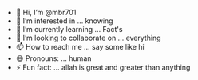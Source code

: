 - 👋 Hi, I’m @mbr701
- 👀 I’m interested in ... knowing
- 🌱 I’m currently learning ... Fact's
- 💞️ I’m looking to collaborate on ... everything
- 📫 How to reach me ... say some like hi
- 😄 Pronouns: ... human
- ⚡ Fun fact: ... allah is great and greater than anything

<!---
mbr701/mbr701 is a ✨ special ✨ repository because its `README.md` (this file) appears on your GitHub profile.
You can click the Preview link to take a look at your changes.
--->
